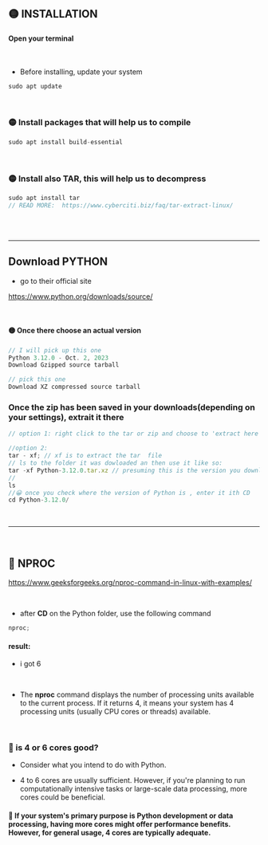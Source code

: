 ## 🟡 INSTALLATION

#### Open your terminal

<br>

- Before installing, update your system

```javascript
sudo apt update

```

<br>

### 🟡 Install packages that will help us to compile

```javascript
sudo apt install build-essential

```

<br>

### 🟡 Install also TAR, this will help us to decompress

```javascript
sudo apt install tar
// READ MORE:  https://www.cyberciti.biz/faq/tar-extract-linux/
```

<br>
<br>

---

## Download PYTHON

- go to their official site

https://www.python.org/downloads/source/

<br>

#### 🟡 Once there choose an actual version

```javascript
// I will pick up this one
Python 3.12.0 - Oct. 2, 2023
Download Gzipped source tarball

// pick this one
Download XZ compressed source tarball


```

### Once the zip has been saved in your downloads(depending on your settings), extrait it there

```javascript
// option 1: right click to the tar or zip and choose to 'extract here'

//option 2:
tar - xf; // xf is to extract the tar  file
// ls to the folder it was dowloaded an then use it like so:
tar -xf Python-3.12.0.tar.xz // presuming this is the version you downloaded
//
ls
//😀 once you check where the version of Python is , enter it ith CD
cd Python-3.12.0/
```

<br>

---

<br>

## 🍭 NPROC

https://www.geeksforgeeks.org/nproc-command-in-linux-with-examples/

<br>

- after **CD** on the Python folder, use the following command

```javascript
nproc;
```

#### result:

- i got 6

<br>

- The **nproc** command displays the number of processing units available to the current process. If it returns 4, it means your system has 4 processing units (usually CPU cores or threads) available.

<br>

### 🍊 is 4 or 6 cores good?

- Consider what you intend to do with Python.

- 4 to 6 cores are usually sufficient. However, if you're planning to run computationally intensive tasks or large-scale data processing, more cores could be beneficial.

#### 🔴 If your system's primary purpose is Python development or data processing, having more cores might offer performance benefits. However, for general usage, 4 cores are typically adequate.
